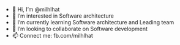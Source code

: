 - 👋 Hi, I’m @milhlhat
- 👀 I’m interested in Software architecture
- 🌱 I’m currently learning Software architecture and Leading team
- 💞️ I’m looking to collaborate on Software development
- 📫 Connect me: fb.com/milhlhat

<!---
milhlhat/milhlhat is a ✨ special ✨ repository because its `README.md` (this file) appears on your GitHub profile.
You can click the Preview link to take a look at your changes.
--->
